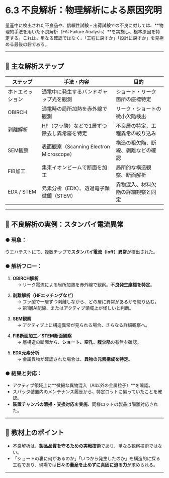 # 6.3 不良解析：物理解析による原因究明

量産中に検出された不良品や、信頼性試験・出荷試験での不良に対しては、**物理的手法を用いた不良解析（FA: Failure Analysis）**を実施し、根本原因を特定する。これは、単なる確認ではなく、「工程に戻すか」「設計に戻すか」を見極める最後の砦である。

---

## 🔬 主な解析ステップ

| ステップ         | 手法・内容                                        | 目的                                   |
|------------------|--------------------------------------------------|----------------------------------------|
| ホトエミッション | 通電中に発生するバンドギャップ光を観測           | ショート・リーク箇所の座標特定         |
| OBIRCH           | 通電時の局所加熱を赤外線で観測                   | リーク・ショートの微小欠陥検出         |
| 剥離解析         | HF（フッ酸）などで1層ずつ除去し異常層を特定      | 不良層の特定、工程異常の絞り込み       |
| SEM観察          | 表面観察（Scanning Electron Microscope）        | 構造の粗欠陥、断線、剥離などの確認     |
| FIB加工          | 集束イオンビームで断面を加工                     | 局所的な構造観察、断面解析             |
| EDX / STEM       | 元素分析（EDX）、透過電子顕微鏡（STEM）         | 異物混入、材料欠陥の詳細観察と同定     |

---

## 🧪 不良解析の実例：スタンバイ電流異常

### ● 現象：
ウエハテストにて、複数チップで**スタンバイ電流（Ioff）異常**が検出された。

### ● 解析フロー：

1. **OBIRCH解析**  
　→ リーク電流による局所加熱を赤外線で観察。**不良発生座標を特定**。

2. **剥離解析（HFエッチングなど）**  
　→ フッ酸で一層ずつ剥離しながら、どの層に異常があるかを絞り込む。  
　→ 第1層Al配線、またはアクティブ領域上が怪しいと判断。

3. **SEM観察**  
　→ アクティブ上に構造異常が見られる場合、さらなる詳細観察へ。

4. **FIB断面加工／STEM断面観察**  
　→ 層構造の断面から、**ショート、空孔、膜欠陥**の有無を確認。

5. **EDX元素分析**  
　→ 金属異物が確認された場合は、**異物の元素構成を特定**。

### ● 結果と対応：
- アクティブ領域上に**微細な異物混入（Al以外の金属粒子）**を確認。  
- スパッタ装置内のメンテナンス履歴から、特定ロットに偏っていたことを確認。  
- **装置チャンバの清掃・交換対応を実施**、同様ロットの製品は隔離対応された。

---

## 🧠 教材上のポイント

- 不良解析は、**製品品質を守るための実戦技術**であり、単なる観察技術ではない。
- 「ショートの裏に何があるのか」「いつから発生したのか」を構造的に探る工程であり、現場では**日々の量産を止めずに真因に迫る力**が求められる。

---
